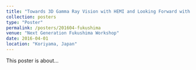 ```yaml
---
title: "Towards 3D Gamma Ray Vision with HEMI and Looking Forward with PRISM"
collection: posters
type: "Poster"
permalink: /posters/201604-fukushima
venue: "Next Generation Fukushima Workshop"
date: 2016-04-01
location: "Koriyama, Japan"
---
```


This poster is about...
